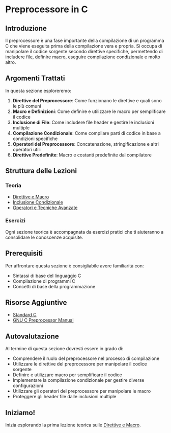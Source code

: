 # Preprocessore in C

## Introduzione

Il preprocessore è una fase importante della compilazione di un programma C che viene eseguita prima della compilazione vera e propria. Si occupa di manipolare il codice sorgente secondo direttive specifiche, permettendo di includere file, definire macro, eseguire compilazione condizionale e molto altro.

## Argomenti Trattati

In questa sezione esploreremo:

1. **Direttive del Preprocessore**: Come funzionano le direttive e quali sono le più comuni
2. **Macro e Definizioni**: Come definire e utilizzare le macro per semplificare il codice
3. **Inclusione di File**: Come includere file header e gestire le inclusioni multiple
4. **Compilazione Condizionale**: Come compilare parti di codice in base a condizioni specifiche
5. **Operatori del Preprocessore**: Concatenazione, stringificazione e altri operatori utili
6. **Direttive Predefinite**: Macro e costanti predefinite dal compilatore

## Struttura delle Lezioni

### Teoria

- [Direttive e Macro](./teoria/01_Direttive_e_Macro.md)
- [Inclusione Condizionale](./teoria/02_Inclusione_Condizionale.md)
- [Operatori e Tecniche Avanzate](./teoria/03_Operatori_e_Tecniche_Avanzate.md)

### Esercizi

Ogni sezione teorica è accompagnata da esercizi pratici che ti aiuteranno a consolidare le conoscenze acquisite.

## Prerequisiti

Per affrontare questa sezione è consigliabile avere familiarità con:

- Sintassi di base del linguaggio C
- Compilazione di programmi C
- Concetti di base della programmazione

## Risorse Aggiuntive

- [Standard C](https://www.iso-9899.info/wiki/The_Standard)
- [GNU C Preprocessor Manual](https://gcc.gnu.org/onlinedocs/cpp/)

## Autovalutazione

Al termine di questa sezione dovresti essere in grado di:

- Comprendere il ruolo del preprocessore nel processo di compilazione
- Utilizzare le direttive del preprocessore per manipolare il codice sorgente
- Definire e utilizzare macro per semplificare il codice
- Implementare la compilazione condizionale per gestire diverse configurazioni
- Utilizzare gli operatori del preprocessore per manipolare le macro
- Proteggere gli header file dalle inclusioni multiple

## Iniziamo!

Inizia esplorando la prima lezione teorica sulle [Direttive e Macro](./teoria/01_Direttive_e_Macro.md).